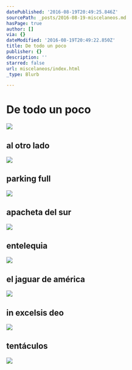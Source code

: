 ```yaml
---
datePublished: '2016-08-19T20:49:25.846Z'
sourcePath: _posts/2016-08-19-miscelaneos.md
hasPage: true
author: []
via: {}
dateModified: '2016-08-19T20:49:22.850Z'
title: De todo un poco
publisher: {}
description: ''
starred: false
url: miscelaneos/index.html
_type: Blurb

---
```

# De todo un poco
![](https://the-grid-user-content.s3-us-west-2.amazonaws.com/ece8278d-f5c2-40b9-9966-eb0a532746e1.jpg)

## al otro lado
![](https://the-grid-user-content.s3-us-west-2.amazonaws.com/5e366c98-d5ae-4d4e-9ce0-88655b99f95c.jpg)

## parking full
![](https://the-grid-user-content.s3-us-west-2.amazonaws.com/3e099de9-2dad-4cf1-ab02-982409815416.jpg)

## apacheta del sur
![](https://the-grid-user-content.s3-us-west-2.amazonaws.com/72c213e9-ac00-4bb4-a46b-5dd0652faf75.jpg)

## entelequia
![](https://the-grid-user-content.s3-us-west-2.amazonaws.com/34491825-ee74-4068-9779-bfbe7fd7379a.jpg)

## el jaguar de américa
![](https://the-grid-user-content.s3-us-west-2.amazonaws.com/13336345-554b-448b-addb-a527ebf3e586.jpg)

## in excelsis deo
![](https://the-grid-user-content.s3-us-west-2.amazonaws.com/225e83a0-3949-4053-9993-d368150fb68c.jpg)

## tentáculos
![](https://the-grid-user-content.s3-us-west-2.amazonaws.com/d196de91-baae-4b10-bc79-fd3b48554bb8.jpg)
